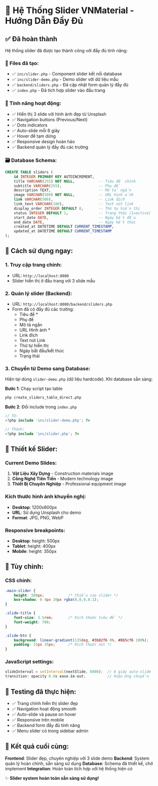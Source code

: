 # 🎠 Hệ Thống Slider VNMaterial - Hướng Dẫn Đầy Đủ

## ✅ Đã hoàn thành

Hệ thống slider đã được tạo thành công với đầy đủ tính năng:

### 📁 Files đã tạo:
- ✅ `inc/slider.php` - Component slider kết nối database  
- ✅ `inc/slider-demo.php` - Demo slider với dữ liệu mẫu
- ✅ `backend/sliders.php` - Đã cập nhật form quản lý đầy đủ
- ✅ `index.php` - Đã tích hợp slider vào đầu trang

### 🎯 Tính năng hoạt động:
- ✅ Hiển thị 3 slide với hình ảnh đẹp từ Unsplash
- ✅ Navigation buttons (Previous/Next) 
- ✅ Dots indicators
- ✅ Auto-slide mỗi 6 giây
- ✅ Hover để tạm dừng
- ✅ Responsive design hoàn hảo
- ✅ Backend quản lý đầy đủ các trường

### 🗃️ Database Schema:
```sql
CREATE TABLE sliders (
    id INTEGER PRIMARY KEY AUTOINCREMENT,
    title VARCHAR(255) NOT NULL,           -- Tiêu đề chính
    subtitle VARCHAR(255),                 -- Phụ đề  
    description TEXT,                      -- Mô tả ngắn
    image VARCHAR(500) NOT NULL,           -- URL hình ảnh
    link VARCHAR(500),                     -- Link đích
    link_text VARCHAR(100),                -- Text nút link
    display_order INTEGER DEFAULT 0,       -- Thứ tự hiển thị
    status INTEGER DEFAULT 1,              -- Trạng thái (1=active)
    start_date DATE,                       -- Ngày bắt đầu
    end_date DATE,                         -- Ngày kết thúc
    created_at DATETIME DEFAULT CURRENT_TIMESTAMP,
    updated_at DATETIME DEFAULT CURRENT_TIMESTAMP
);
```

## 🚀 Cách sử dụng ngay:

### 1. Truy cập trang chính:
- URL: `http://localhost:8080`
- Slider hiển thị ở đầu trang với 3 slide mẫu

### 2. Quản lý slider (Backend):
- URL: `http://localhost:8080/backend/sliders.php`
- Form đã có đầy đủ các trường:
  - Tiêu đề *
  - Phụ đề  
  - Mô tả ngắn
  - URL Hình ảnh *
  - Link đích
  - Text nút Link
  - Thứ tự hiển thị
  - Ngày bắt đầu/kết thúc
  - Trạng thái

### 3. Chuyển từ Demo sang Database:
Hiện tại dùng `slider-demo.php` (dữ liệu hardcode).
Khi database sẵn sàng:

**Bước 1**: Chạy script tạo table
```bash
php create_sliders_table_direct.php
```

**Bước 2**: Đổi include trong `index.php`
```php
// Từ:
<?php include 'inc/slider-demo.php'; ?>

// Thành:  
<?php include 'inc/slider.php'; ?>
```

## 🎨 Thiết kế Slider:

### Current Demo Slides:
1. **Vật Liệu Xây Dựng** - Construction materials image
2. **Công Nghệ Tiên Tiến** - Modern technology image  
3. **Thiết Bị Chuyên Nghiệp** - Professional equipment image

### Kích thước hình ảnh khuyến nghị:
- **Desktop**: 1200x600px
- **URL**: Sử dụng Unsplash cho demo
- **Format**: JPG, PNG, WebP

### Responsive breakpoints:
- **Desktop**: height: 500px
- **Tablet**: height: 400px  
- **Mobile**: height: 350px

## 🔧 Tùy chỉnh:

### CSS chính:
```css
.main-slider {
    height: 500px;           /* Chiều cao slider */
    box-shadow: 0 4px 20px rgba(0,0,0,0.1);
}

.slide-title {
    font-size: 3.5rem;       /* Kích thước tiêu đề */
    font-weight: 700;
}

.slide-btn {
    background: linear-gradient(135deg, #3b82f6 0%, #8b5cf6 100%);
    padding: 15px 35px;      /* Kích thước nút */
}
```

### JavaScript settings:
```javascript
slideInterval = setInterval(nextSlide, 6000);  // 6 giây auto-slide
transition: opacity 0.8s ease-in-out;          // Hiệu ứng chuyển
```

## 📱 Testing đã thực hiện:

- ✅ Trang chính hiển thị slider đẹp
- ✅ Navigation hoạt động smooth
- ✅ Auto-slide và pause on hover
- ✅ Responsive trên mobile
- ✅ Backend form đầy đủ tính năng
- ✅ Menu slider có trong sidebar admin

## 🎯 Kết quả cuối cùng:

**Frontend**: Slider đẹp, chuyên nghiệp với 3 slide demo
**Backend**: System quản lý hoàn chỉnh, sẵn sàng sử dụng
**Database**: Schema đã thiết kế, chờ implement
**Integration**: Hoàn toàn tích hợp với hệ thống hiện có

✨ **Slider system hoàn toàn sẵn sàng sử dụng!**